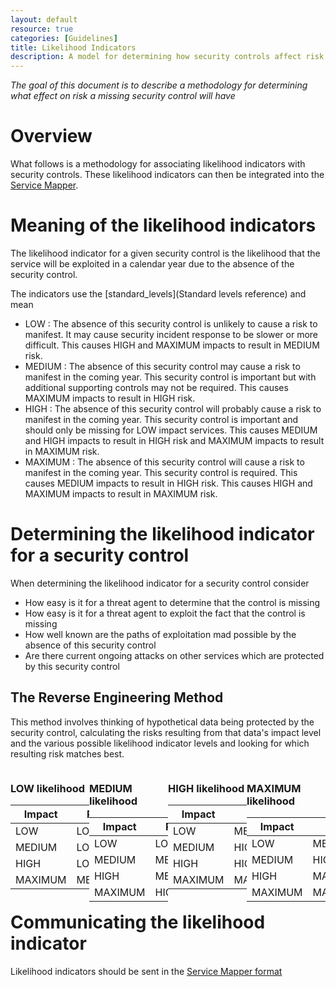```yaml
---
layout: default
resource: true
categories: [Guidelines]
title: Likelihood Indicators
description: A model for determining how security controls affect risk
---
```


*The goal of this document is to describe a methodology for determining what
effect on risk a missing security control will have*

# Overview

What follows is a methodology for associating likelihood indicators with security controls. These likelihood indicators
can then be integrated into the [Service Mapper](https://github.com/mozilla/service-map).

# Meaning of the likelihood indicators

The likelihood indicator for a given security control is the likelihood that the service will be exploited in a calendar
year due to the absence of the security control.

The indicators use the [standard_levels](Standard levels reference) and mean
* LOW : The absence of this security control is unlikely to cause a risk to manifest. It may cause security incident
  response to be slower or more difficult. This causes HIGH and MAXIMUM impacts to result in MEDIUM risk.
* MEDIUM : The absence of this security control may cause a risk to manifest in the coming year. This security control
  is important but with additional supporting controls may not be required. This causes MAXIMUM impacts to result in
HIGH risk.
* HIGH : The absence of this security control will probably cause a risk to manifest in the coming year. This security
  control is important and should only be missing for LOW impact services. This causes MEDIUM and HIGH impacts to result
in HIGH risk and MAXIMUM impacts to result in MAXIMUM risk.
* MAXIMUM : The absence of this security control will cause a risk to manifest in the coming year. This security control
  is required. This causes MEDIUM impacts to result in HIGH risk. This causes HIGH and MAXIMUM impacts to result in
MAXIMUM risk.

# Determining the likelihood indicator for a security control

When determining the likelihood indicator for a security control consider

* How easy is it for a threat agent to determine that the control is missing
* How easy is it for a threat agent to exploit the fact that the control is missing
* How well known are the paths of exploitation mad possible by the absence of this security control
* Are there current ongoing attacks on other services which are protected by this security control

## The Reverse Engineering Method

This method involves thinking of hypothetical data being protected by the security control, calculating the risks
resulting from that data's impact level and the various possible likelihood indicator levels and looking for which
resulting risk matches best.

<div style="float:left; width: 25%;">

### LOW likelihood

| Impact  | Risk   |
| ------- | ------ |
| LOW     | LOW    |
| MEDIUM  | LOW    |
| HIGH    | LOW    |
| MAXIMUM | MEDIUM |

</div><div style="float:left; width: 25%;">

### MEDIUM likelihood

| Impact  | Risk   |
| ------- | ------ |
| LOW     | LOW    |
| MEDIUM  | MEDIUM |
| HIGH    | MEDIUM |
| MAXIMUM | HIGH   |
</div><div style="float:left; width: 25%;">

### HIGH likelihood

| Impact  | Risk    |
| ------- | ------- |
| LOW     | MEDIUM  |
| MEDIUM  | HIGH    |
| HIGH    | HIGH    |
| MAXIMUM | MAXIMUM |
</div><div style="float:left; width: 25%;">

### MAXIMUM likelihood

| Impact  | Risk    |
| ------- | ------- |
| LOW     | MEDIUM  |
| MEDIUM  | HIGH    |
| HIGH    | MAXIMUM |
| MAXIMUM | MAXIMUM |
</div>

# Communicating the likelihood indicator

Likelihood indicators should be sent in the [Service Mapper
format](https://github.com/mozilla/service-map/blob/master/serviceapi/reference.go#L152)
